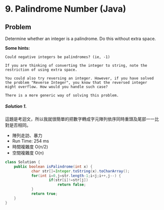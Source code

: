 # 9. Palindrome Number (Java)

## Problem

Determine whether an integer is a palindrome. Do this without extra space.

**Some hints:**
```
Could negative integers be palindromes? (ie, -1)

If you are thinking of converting the integer to string, note the restriction of using extra space.

You could also try reversing an integer. However, if you have solved the problem "Reverse Integer", you know that the reversed integer might overflow. How would you handle such case?

There is a more generic way of solving this problem.
```

##### Solution 1.

這題是考迴文，所以我就很簡單的把數字轉成字元陣列依序同時重頭及尾部一一比對是否相同。

- 陣列走訪、暴力
- Run Time: 254 ms
- 時間複雜度 O(n/2)
- 空間複雜度 O(n)

```java
class Solution {
    public boolean isPalindrome(int x) {
	        char str[]=Integer.toString(x).toCharArray();
	        for(int i=0,j=str.length-1;i<j;i++,j--) {
	        		if(str[i]!=str[j])
	        			return false;
	        }
	        return true;
	}
}
```
